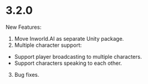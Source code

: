 # 3.2.0
New Features:
1. Move Inworld.AI as separate Unity package.
2. Multiple character support: 
* Support player broadcasting to multiple characters.
* Support characters speaking to each other.
3. Bug fixes.
